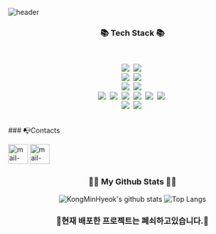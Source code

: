 ![header](https://capsule-render.vercel.app/api?type=wave&color=auto&height=300&section=header&text=My%20Github%20Profile&fontSize=70)
 <br/>
  
<h3 align="center">📚 Tech Stack 📚</h3>
  
 <br/>
  
<p align="center">
  <img src="https://img.shields.io/badge/Java-007396?style=flat-square&logo=Java&logoColor=white"/></a>&nbsp
  <img src="https://img.shields.io/badge/Python-3766AB?style=flat-square&logo=Python&logoColor=white"/></a>&nbsp
  <br>
  <img src="https://img.shields.io/badge/Javascript-ffb13b?style=flat-square&logo=javascript&logoColor=white"/></a>&nbsp
  <img src="https://img.shields.io/badge/vuejs-%2335495e.svg?style=flat-square&logo=vuedotjs&logoColor=%234FC08D"/></a>&nbsp
  <br>
  <img src="https://img.shields.io/badge/SpringBoot-6DB33F?style=flat-square&logo=SpringBoot&logoColor=white"/></a>&nbsp 
  <img src="https://img.shields.io/badge/Node.js-339933?style=flat-square&logo=Node.js&logoColor=white"/></a>&nbsp
  <br>
  <img src="https://img.shields.io/badge/Mysql-E6B91E?style=flat-square&logo=MySql&logoColor=white"/></a>&nbsp 
  <img src="https://img.shields.io/badge/AWS-232F3E?style=flat-square&logo=AmazonAWS&logoColor=white"/></a>&nbsp
  <img src="https://img.shields.io/badge/FileZilla-BF0000?style=flat-square&logo=FileZilla&logoColor=white"/></a>&nbsp
  <img src="https://img.shields.io/badge/EclipseIDE-2C2255?style=flat-square&logo=EclipseIDE&logoColor=white"/></a>&nbsp 
  <img src="https://img.shields.io/badge/V%20S%20Code-0078d7.svg?style=flat-square&logo=visual-studio-code&logoColor=white"/></a>&nbsp
  <img src="https://img.shields.io/badge/Git-F05032.svg?&style=flat-square&logo=Git&logoColor=white"/></a>&nbsp
  <br>
  <img src="https://img.shields.io/badge/Slack-4A154B?style=flat-square&logo=slack&logoColor=white"/></a>&nbsp 
  <img src="https://img.shields.io/badge/Gmail-D14836?style=flat-square&logo=gmail&logoColor=white"/></a>&nbsp

</p>
   <br/>
### 📭Contacts

[<img src='https://cdn.jsdelivr.net/npm/simple-icons@3.0.1/icons/mail-dot-ru.svg' alt='mail-dot-ru' height='40'>](mailto:rhdalsgur76@gmail.com)
[<img src='https://i.namu.wiki/i/71LLWgHgPBkFhyip-XI3gWL0eFwZPPgET94m1TDIM2_-juDsd-7mbi1q0utirpuONrLKoe0KMUsWGrlesGM2o8w5hADTxYVK-fDcYtZM6JgDW8aLB26bEDn2F2FqbT1GUshzH0_CmBAwrMW76ekdzw.svg' alt='mail-dot-ru' height='40'>](https://min0407.tistory.com)


<h3 align="center">👩‍💻 My Github Stats 👩‍💻</h3>
<div align="center">

![KongMinHyeok's github stats](https://github-readme-stats.vercel.app/api?username=KongMinHyeok&show_icons=true&theme=tokyonight)
 ![Top Langs](https://github-readme-stats.vercel.app/api/top-langs/?username=KongMinHyeok&layout=compact&theme=tokyonight)
</div>

<h3 align="center">🎨현재 배포한 프로젝트는 폐쇠하고있습니다.🎨</h3>
<!--
**KongMinHyeok/KongMinHyeok** is a ✨ _special_ ✨ repository because its `README.md` (this file) appears on your GitHub profile.

Here are some ideas to get you started:

- 🔭 I’m currently working on ...
- 🌱 I’m currently learning ...
- 👯 I’m looking to collaborate on ...
- 🤔 I’m looking for help with ...
- 💬 Ask me about ...
- 📫 How to reach me: ...
- 😄 Pronouns: ...
- ⚡ Fun fact: ...
-->
